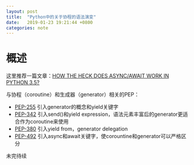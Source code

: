 ```yaml
---
layout: post
title:  "Python中的关于协程的语法演变"
date:   2019-01-23 19:21:44 +0800
categories: note 
---
```


# 概述

这里推荐一篇文章：[HOW THE HECK DOES ASYNC/AWAIT WORK IN PYTHON 3.5?](https://snarky.ca/how-the-heck-does-async-await-work-in-python-3-5/)

与协程（coroutine）和生成器（generator）相关的PEP：

* [PEP-255](https://www.python.org/dev/peps/pep-0255/)
    引入generator的概念和yield关键字
* [PEP-342](https://www.python.org/dev/peps/pep-0342/)
    引入send()和yield expression，语法元素丰富后的generator更适合作为coroutine来使用
* [PEP-380](https://www.python.org/dev/peps/pep-0380/)
    引入yield from，generator delegation
* [PEP-492](https://www.python.org/dev/peps/pep-0492/)
    引入async和await关键字，使corountine和generator可以严格区分

未完待续

